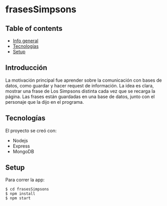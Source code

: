 # frasesSimpsons
## Table of contents
* [Info general](#info-general)
* [Tecnologías](#tecnologías)
* [Setup](#setup)
## Introducción
La motivación principal fue aprender sobre la comunicación con bases de datos, como guardar y hacer request de información. La idea es clara, mostrar una frase de Los Simpsons distinta cada vez que se recarga la página.
Las frases están guardadas en una base de datos, junto con el personaje que la dijo en el programa.

## Tecnologías
El proyecto se creó con:
* Nodejs
* Express
* MongoDB

## Setup
Para correr la app:
```
$ cd frasesSimpsons
$ npm install
$ npm start
```
